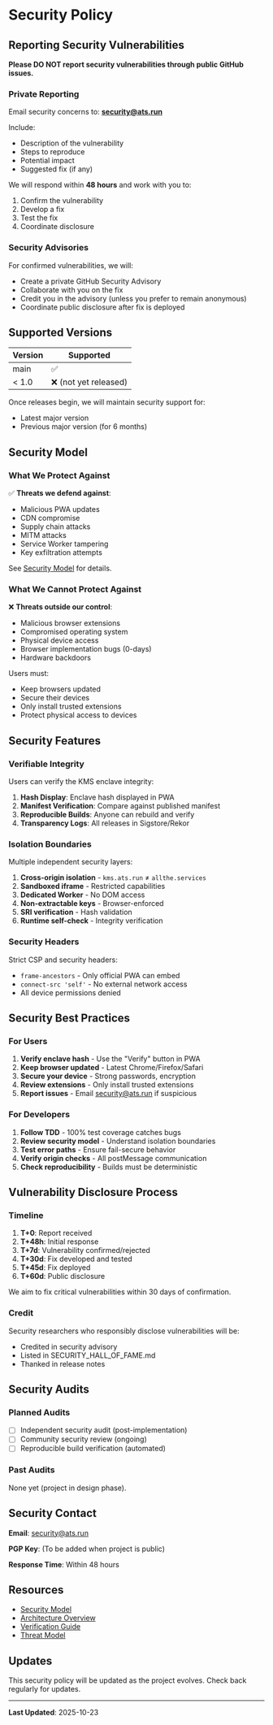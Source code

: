# Security Policy

## Reporting Security Vulnerabilities

**Please DO NOT report security vulnerabilities through public GitHub issues.**

### Private Reporting

Email security concerns to: **security@ats.run**

Include:
- Description of the vulnerability
- Steps to reproduce
- Potential impact
- Suggested fix (if any)

We will respond within **48 hours** and work with you to:
1. Confirm the vulnerability
2. Develop a fix
3. Test the fix
4. Coordinate disclosure

### Security Advisories

For confirmed vulnerabilities, we will:
- Create a private GitHub Security Advisory
- Collaborate with you on the fix
- Credit you in the advisory (unless you prefer to remain anonymous)
- Coordinate public disclosure after fix is deployed

## Supported Versions

| Version | Supported          |
| ------- | ------------------ |
| main    | :white_check_mark: |
| < 1.0   | :x: (not yet released) |

Once releases begin, we will maintain security support for:
- Latest major version
- Previous major version (for 6 months)

## Security Model

### What We Protect Against

✅ **Threats we defend against**:
- Malicious PWA updates
- CDN compromise
- Supply chain attacks
- MITM attacks
- Service Worker tampering
- Key exfiltration attempts

See [Security Model](docs/architecture/crypto/design/05-security-model.md) for details.

### What We Cannot Protect Against

❌ **Threats outside our control**:
- Malicious browser extensions
- Compromised operating system
- Physical device access
- Browser implementation bugs (0-days)
- Hardware backdoors

Users must:
- Keep browsers updated
- Secure their devices
- Only install trusted extensions
- Protect physical access to devices

## Security Features

### Verifiable Integrity

Users can verify the KMS enclave integrity:

1. **Hash Display**: Enclave hash displayed in PWA
2. **Manifest Verification**: Compare against published manifest
3. **Reproducible Builds**: Anyone can rebuild and verify
4. **Transparency Logs**: All releases in Sigstore/Rekor

### Isolation Boundaries

Multiple independent security layers:

1. **Cross-origin isolation** - `kms.ats.run` ≠ `allthe.services`
2. **Sandboxed iframe** - Restricted capabilities
3. **Dedicated Worker** - No DOM access
4. **Non-extractable keys** - Browser-enforced
5. **SRI verification** - Hash validation
6. **Runtime self-check** - Integrity verification

### Security Headers

Strict CSP and security headers:
- `frame-ancestors` - Only official PWA can embed
- `connect-src 'self'` - No external network access
- All device permissions denied

## Security Best Practices

### For Users

1. **Verify enclave hash** - Use the "Verify" button in PWA
2. **Keep browser updated** - Latest Chrome/Firefox/Safari
3. **Secure your device** - Strong passwords, encryption
4. **Review extensions** - Only install trusted extensions
5. **Report issues** - Email security@ats.run if suspicious

### For Developers

1. **Follow TDD** - 100% test coverage catches bugs
2. **Review security model** - Understand isolation boundaries
3. **Test error paths** - Ensure fail-secure behavior
4. **Verify origin checks** - All postMessage communication
5. **Check reproducibility** - Builds must be deterministic

## Vulnerability Disclosure Process

### Timeline

1. **T+0**: Report received
2. **T+48h**: Initial response
3. **T+7d**: Vulnerability confirmed/rejected
4. **T+30d**: Fix developed and tested
5. **T+45d**: Fix deployed
6. **T+60d**: Public disclosure

We aim to fix critical vulnerabilities within 30 days of confirmation.

### Credit

Security researchers who responsibly disclose vulnerabilities will be:
- Credited in security advisory
- Listed in SECURITY_HALL_OF_FAME.md
- Thanked in release notes

## Security Audits

### Planned Audits

- [ ] Independent security audit (post-implementation)
- [ ] Community security review (ongoing)
- [ ] Reproducible build verification (automated)

### Past Audits

None yet (project in design phase).

## Security Contact

**Email**: security@ats.run

**PGP Key**: (To be added when project is public)

**Response Time**: Within 48 hours

## Resources

- [Security Model](docs/architecture/crypto/design/05-security-model.md)
- [Architecture Overview](docs/architecture/crypto/README.md)
- [Verification Guide](docs/architecture/crypto/design/06-implementation-guide.md)
- [Threat Model](docs/architecture/crypto/design/05-security-model.md#threat-model)

## Updates

This security policy will be updated as the project evolves. Check back regularly for updates.

---

**Last Updated**: 2025-10-23
